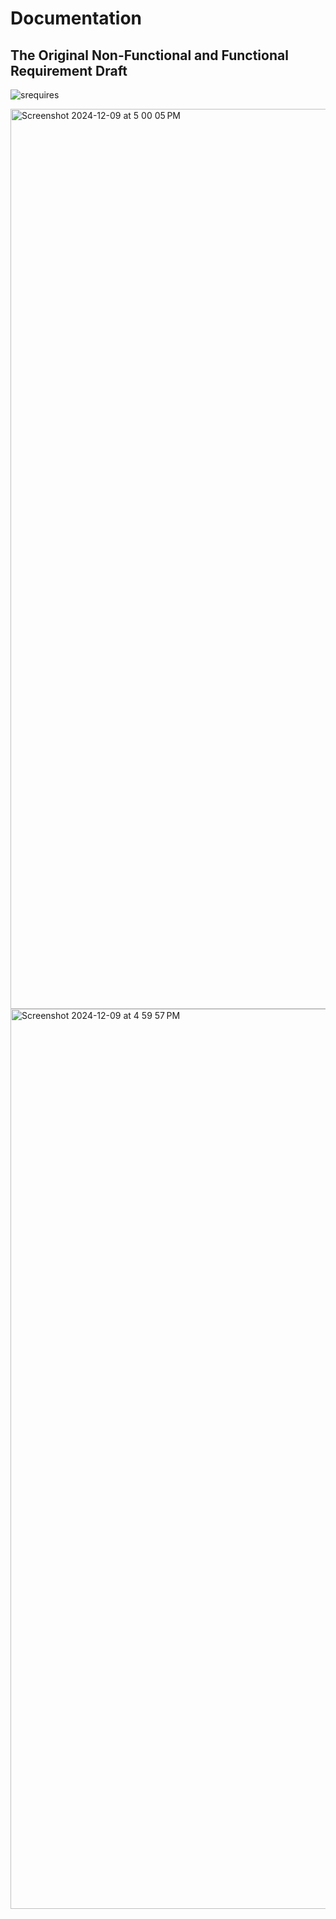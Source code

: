 
# Documentation

## The Original Non-Functional and Functional Requirement Draft
![srequires](https://github.com/user-attachments/assets/e8b431e5-b776-4c82-aa23-3b3e98467e85)

<img width="1440" alt="Screenshot 2024-12-09 at 5 00 05 PM" src="https://github.com/user-attachments/assets/edc77411-95ab-4187-a9cc-d44acefe8391">

<img width="1440" alt="Screenshot 2024-12-09 at 4 59 57 PM" src="https://github.com/user-attachments/assets/62c417a3-75c3-4a31-8a22-f36c7e9e755c">

